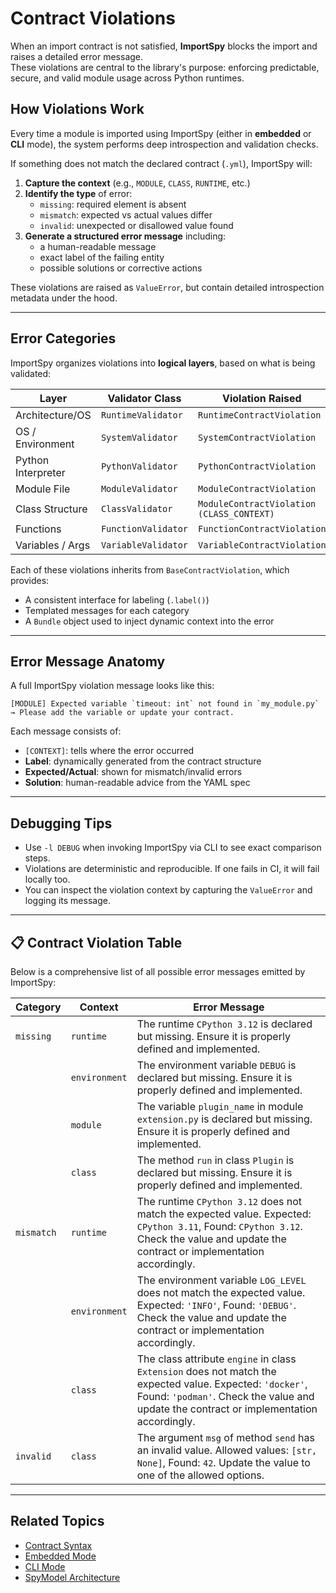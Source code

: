 # Contract Violations

When an import contract is not satisfied, **ImportSpy** blocks the import and raises a detailed error message.  
These violations are central to the library's purpose: enforcing predictable, secure, and valid module usage across Python runtimes.

## How Violations Work

Every time a module is imported using ImportSpy (either in **embedded** or **CLI** mode), the system performs deep introspection and validation checks.

If something does not match the declared contract (`.yml`), ImportSpy will:

1. **Capture the context** (e.g., `MODULE`, `CLASS`, `RUNTIME`, etc.)
2. **Identify the type** of error:
   - `missing`: required element is absent
   - `mismatch`: expected vs actual values differ
   - `invalid`: unexpected or disallowed value found
3. **Generate a structured error message** including:
   - a human-readable message
   - exact label of the failing entity
   - possible solutions or corrective actions

These violations are raised as `ValueError`, but contain detailed introspection metadata under the hood.

---

## Error Categories

ImportSpy organizes violations into **logical layers**, based on what is being validated:

| Layer              | Validator Class         | Violation Raised                        |
|-------------------|--------------------------|------------------------------------------|
| Architecture/OS   | `RuntimeValidator`       | `RuntimeContractViolation`              |
| OS / Environment  | `SystemValidator`        | `SystemContractViolation`               |
| Python Interpreter| `PythonValidator`        | `PythonContractViolation`               |
| Module File       | `ModuleValidator`        | `ModuleContractViolation`               |
| Class Structure   | `ClassValidator`         | `ModuleContractViolation (CLASS_CONTEXT)` |
| Functions         | `FunctionValidator`      | `FunctionContractViolation`             |
| Variables / Args  | `VariableValidator`      | `VariableContractViolation`             |

Each of these violations inherits from `BaseContractViolation`, which provides:
- A consistent interface for labeling (`.label()`)
- Templated messages for each category
- A `Bundle` object used to inject dynamic context into the error

---

## Error Message Anatomy

A full ImportSpy violation message looks like this:

```
[MODULE] Expected variable `timeout: int` not found in `my_module.py`
→ Please add the variable or update your contract.
```

Each message consists of:
- `[CONTEXT]`: tells where the error occurred
- **Label**: dynamically generated from the contract structure
- **Expected/Actual**: shown for mismatch/invalid errors
- **Solution**: human-readable advice from the YAML spec

---

## Debugging Tips

- Use `-l DEBUG` when invoking ImportSpy via CLI to see exact comparison steps.
- Violations are deterministic and reproducible. If one fails in CI, it will fail locally too.
- You can inspect the violation context by capturing the `ValueError` and logging its message.

---

## 📋 Contract Violation Table

Below is a comprehensive list of all possible error messages emitted by ImportSpy:

| Category   | Context       | Error Message |
|------------|---------------|---------------|
| `missing`  | `runtime`     | The runtime `CPython 3.12` is declared but missing. Ensure it is properly defined and implemented. |
|            | `environment` | The environment variable `DEBUG` is declared but missing. Ensure it is properly defined and implemented. |
|            | `module`      | The variable `plugin_name` in module `extension.py` is declared but missing. Ensure it is properly defined and implemented. |
|            | `class`       | The method `run` in class `Plugin` is declared but missing. Ensure it is properly defined and implemented. |
| `mismatch` | `runtime`     | The runtime `CPython 3.12` does not match the expected value. Expected: `CPython 3.11`, Found: `CPython 3.12`. Check the value and update the contract or implementation accordingly. |
|            | `environment` | The environment variable `LOG_LEVEL` does not match the expected value. Expected: `'INFO'`, Found: `'DEBUG'`. Check the value and update the contract or implementation accordingly. |
|            | `class`       | The class attribute `engine` in class `Extension` does not match the expected value. Expected: `'docker'`, Found: `'podman'`. Check the value and update the contract or implementation accordingly. |
| `invalid`  | `class`       | The argument `msg` of method `send` has an invalid value. Allowed values: `[str, None]`, Found: `42`. Update the value to one of the allowed options. |


---

## Related Topics

- [Contract Syntax](../contracts/syntax.md)
- [Embedded Mode](../modes/embedded.md)
- [CLI Mode](../modes/cli.md)
- [SpyModel Architecture](../advanced/spymodel.md)
